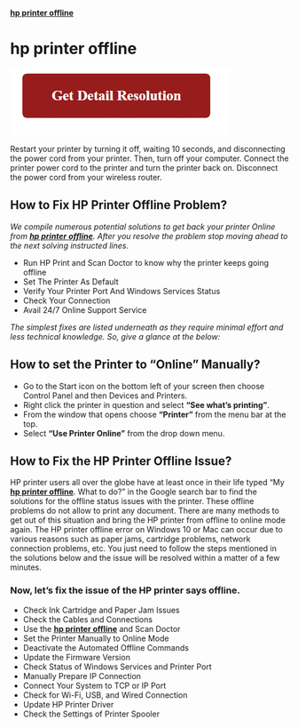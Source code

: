 **[hp printer offline](https://github.com/pcs0lution/screen-recorder-for-pc/)**

# hp printer offline

[![hp printer offline](gett-detail.png)](https://github.com/pcs0lution/screen-recorder-for-pc)

Restart your printer by turning it off, waiting 10 seconds, and disconnecting the power cord from your printer. Then, turn off your computer. Connect the printer power cord to the printer and turn the printer back on. Disconnect the power cord from your wireless router.

## How to Fix HP Printer Offline Problem?

_We compile numerous potential solutions to get back your printer Online from **[hp printer offline](https://github.com/pcs0lution/screen-recorder-for-pc/)**. After you resolve the problem stop moving ahead to the next solving instructed lines._

* Run HP Print and Scan Doctor to know why the printer keeps going offline
* Set The Printer As Default
* Verify Your Printer Port And Windows Services Status
* Check Your Connection
* Avail 24/7 Online Support Service

_The simplest fixes are listed underneath as they require minimal effort and less technical knowledge. So, give a glance at the below:_

## How to set the Printer to **“Online”** Manually?

* Go to the Start icon on the bottom left of your screen then choose Control Panel and then Devices and Printers.
* Right click the printer in question and select **“See what’s printing”**.
* From the window that opens choose **“Printer”** from the menu bar at the top.
* Select **“Use Printer Online”** from the drop down menu.

## How to Fix the HP Printer Offline Issue?

HP printer users all over the globe have at least once in their life typed “My **[hp printer offline](https://github.com/pcs0lution/screen-recorder-for-pc/)**. What to do?” in the Google search bar to find the solutions for the offline status issues with the printer. These offline problems do not allow to print any document. There are many methods to get out of this situation and bring the HP printer from offline to online mode again. The HP printer offline error on Windows 10 or Mac can occur due to various reasons such as paper jams, cartridge problems, network connection problems, etc. You just need to follow the steps mentioned in the solutions below and the issue will be resolved within a matter of a few minutes.

### Now, let’s fix the issue of the HP printer says offline.

* Check Ink Cartridge and Paper Jam Issues
* Check the Cables and Connections
* Use the **[hp printer offline](https://github.com/pcs0lution/screen-recorder-for-pc/)** and Scan Doctor
* Set the Printer Manually to Online Mode 
* Deactivate the Automated Offline Commands   
* Update the Firmware Version   
* Check Status of Windows Services and Printer Port
* Manually Prepare IP Connection
* Connect Your System to TCP or IP Port
* Check for Wi-Fi, USB, and Wired Connection
* Update HP Printer Driver
* Check the Settings of Printer Spooler
